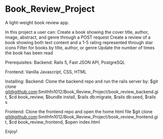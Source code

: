 # Book_Review_Project
A light-weight book review app.

In this project a user can:
Create a book showing the cover title, author, image, abstract, and genre through a POST request
Create a review of a book showing both text content and a 1-5 rating represented through star icons
Filter for books by title, author, or genre
Update the number of times the book has been read

Prerequisites:
Backend: Rails 5, Fast JSON API, PostgreSQL


Frontend: Vanilla Javascript, CSS, HTML

Installing:
Backend:
Clone the backend repo and run the rails server by:
$git clone git@github.com:Smithfn1012/Book_Review_Project/book_review_backend.git, $cd book_review, $bundle install, $rails db:migrate, $rails db:seed, $rails s

Frontend:
Clone the frontend repo and open the home html file
$git clone git@github.com:Smithfn1012/Book_Review_Project/book_review_frontend.git, $cd book_review_frontend, $open index.html

Enjoy!
